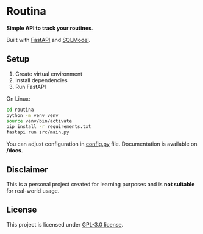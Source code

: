 # Routina

**Simple API to track your routines**.

Built with [FastAPI](https://github.com/tiangolo/fastapi) and [SQLModel](https://github.com/tiangolo/sqlmodel).

## Setup

1. Create virtual environment
2. Install dependencies
3. Run FastAPI

On Linux:
```bash
cd routina
python -m venv venv
source venv/bin/activate
pip install -r requirements.txt
fastapi run src/main.py
```

You can adjust configuration in [config.py](./src/config.py) file.
Documentation is available on **/docs**.

## Disclaimer

This is a personal project created for learning purposes and is **not suitable** for real-world usage.

## License

This project is licensed under [GPL-3.0 license](./LICENSE).

